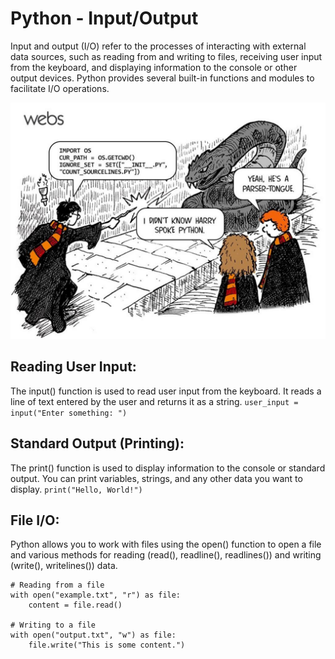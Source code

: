 # Python - Input/Output

Input and output (I/O) refer to the processes of interacting with external data sources, such as reading from and writing to files, receiving user input from the keyboard, and displaying information to the console or other output devices. Python provides several built-in functions and modules to facilitate I/O operations.

![](https://raw.githubusercontent.com/thecoducer/python_programs/master/Images/python-harry-potter.jpg)

## Reading User Input:

The input() function is used to read user input from the keyboard. It reads a line of text entered by the user and returns it as a string.
```user_input = input("Enter something: ")```

## Standard Output (Printing):

The print() function is used to display information to the console or standard output. You can print variables, strings, and any other data you want to display.
```print("Hello, World!")```
## File I/O:

Python allows you to work with files using the open() function to open a file and various methods for reading (read(), readline(), readlines()) and writing (write(), writelines()) data.
```
# Reading from a file
with open("example.txt", "r") as file:
    content = file.read()

# Writing to a file
with open("output.txt", "w") as file:
    file.write("This is some content.")
```
